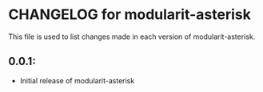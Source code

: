 # CHANGELOG for modularit-asterisk

This file is used to list changes made in each version of modularit-asterisk.

## 0.0.1:

* Initial release of modularit-asterisk

